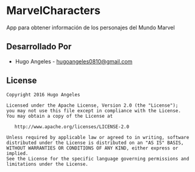 # MarvelCharacters
App para obtener información de los personajes del Mundo Marvel

Desarrollado Por
------------

* Hugo Angeles  - <hugoangeles0810@gmail.com>

License
-------

    Copyright 2016 Hugo Angeles

    Licensed under the Apache License, Version 2.0 (the "License");
    you may not use this file except in compliance with the License.
    You may obtain a copy of the License at

       http://www.apache.org/licenses/LICENSE-2.0

    Unless required by applicable law or agreed to in writing, software
    distributed under the License is distributed on an "AS IS" BASIS,
    WITHOUT WARRANTIES OR CONDITIONS OF ANY KIND, either express or implied.
    See the License for the specific language governing permissions and
    limitations under the License.
